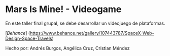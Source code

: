 # Mars Is Mine! - Videogame

En este taller final grupal, se debe desarrollar un videojuego de plataformas.

[*Behance*] (https://www.behance.net/gallery/107443787/SpaceX-Web-Design-Space-Travels)


Hecho por: Andrés Burgos, Angélica Cruz, Cristian Méndez